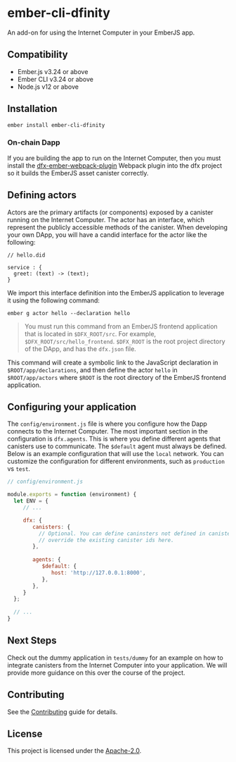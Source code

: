 ember-cli-dfinity
==============================================================================

An add-on for using the Internet Computer in your EmberJS app.

Compatibility
------------------------------------------------------------------------------

* Ember.js v3.24 or above
* Ember CLI v3.24 or above
* Node.js v12 or above


Installation
------------------------------------------------------------------------------

```
ember install ember-cli-dfinity
```

### On-chain Dapp

If you are building the app to run on the Internet Computer, then you must install
the [dfx-ember-webpack-plugin](https://github.com/onehilltech/dfx-ember-webpack-plugin)
Webpack plugin into the dfx project so it builds the EmberJS asset canister correctly.


Defining actors
------------------------------------------------------------------------------

Actors are the primary artifacts (or components) exposed by a canister running
on the Internet Computer. The actor has an interface, which represent the publicly
accessible methods of the canister. When developing your own DApp, you will have
a candid interface for the actor like the following:

```motoko
// hello.did

service : {
  greet: (text) -> (text);
}
```

We import this interface definition into the EmberJS application to leverage 
it using the following command: 

    ember g actor hello --declaration hello

> You must run this command from an EmberJS frontend application that is located
> in `$DFX_ROOT/src`. For example, `$DFX_ROOT/src/hello_frontend`. `$DFX_ROOT` is
> the root project directory of the DApp, and has the `dfx.json` file. 


This command will create a symbolic link to the JavaScript declaration in 
`$ROOT/app/declarations`, and then define the actor `hello` in `$ROOT/app/actors`
where `$ROOT` is the root directory of the EmberJS frontend application.



Configuring your application
------------------------------------------------------------------------------

The `config/environment.js` file is where you configure how the Dapp connects to the
Internet Computer. The most important section in the configuration is `dfx.agents`.
This is where you define different agents that canisters use to communicate. The
`$default` agent must always be defined. Below is an example configuration that 
will use the `local` network. You can customize the configuration for different 
environments, such as `production` vs `test`.

```javascript
// config/environment.js

module.exports = function (environment) {
  let ENV = {
     // ...

     dfx: {
        canisters: {
          // Optional. You can define caninsters not defined in canister_ids.json, or
          // override the existing canister ids here.
        },
        
        agents: {
           $default: {
              host: 'http://127.0.0.1:8000',
           },
        },
     }
  }; 
   
  // ...
}

```

Next Steps
------------------------------------------------------------------------------

Check out the dummy application in `tests/dummy` for an example on how to 
integrate canisters from the Internet Computer into your application. We will
provide more guidance on this over the course of the project.

Contributing
------------------------------------------------------------------------------

See the [Contributing](CONTRIBUTING.md) guide for details.


License
------------------------------------------------------------------------------

This project is licensed under the [Apache-2.0](LICENSE.md).

